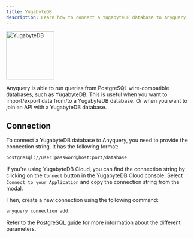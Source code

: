 ```yaml
---
title: YugabyteDB
description: Learn how to connect a YugabyteDB database to Anyquery.
---
```


<img src="/icons/yugabyte.svg" alt="YugabyteDB" width="128" />

Anyquery is able to run queries from PostgreSQL wire-compatible databases, such as YugabyteDB. This is useful when you want to import/export data from/to a YugabyteDB database. Or when you want to join an API with a YugabyteDB database.

## Connection

To connect a YugabyteDB database to Anyquery, you need to provide the connection string. It has the following format:

```txt
postgresql://user:password@host:port/database
```

If you're using YugabyteDB Cloud, you can find the connection string by clicking on the `Connect` button in the YugabyteDB Cloud console. Select `Connect to your Application` and copy the connection string from the modal.

Then, create a new connection using the following command:

```bash
anyquery connection add
```

Refer to the [PostgreSQL guide](../postgresql) for more information about the different parameters.
